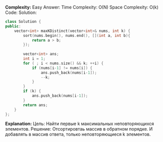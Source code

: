 **Complexity:** Easy
Answer:
	Time Complexity: O(N)
	Space Complexity: O(k)
Code:
Solution:
```cpp
class Solution {
public:
	vector<int> maxKDistinct(vector<int>& nums, int k) {
		sort(nums.begin(), nums.end(), [](int a, int b){
			return a > b;
		});
		
		vector<int> ans;
		int i = 1;
		for ( ; i < nums.size() && k; ++i) {
			if (nums[i-1] != nums[i]) {
				ans.push_back(nums[i-1]);
				--k;
			}
		}
		if (k) {
			ans.push_back(nums[i-1]);
		}
		return ans;
	}
};
```
**Explanation:**
	Цель: Найти первые k максимальных неповторяющихся элементов.
	Pешение: Отсортировтаь массив в обратном порядке. И добавлять в массив ответа, только неповторяющиеся k элементов.
